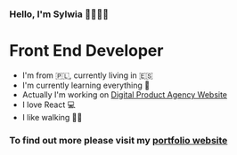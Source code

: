 ### Hello, I'm Sylwia 👋👩🏼‍💻

# Front End Developer

- I'm from 🇵🇱, currently living in 🇪🇸
- I'm currently learning everything 🙂
- Actually I'm working on [Digital Product Agency Website](https://github.com/status-code-js/digital-agency-website)
- I love React 💻
- I like walking 🏃‍♀️

### To find out more please visit my [portfolio website](https://status-code-js.github.io/portfolio-project/)

